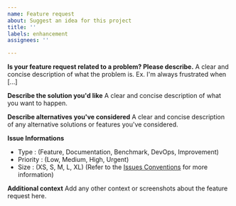 ```yaml
---
name: Feature request
about: Suggest an idea for this project
title: ''
labels: enhancement
assignees: ''

---
```


**Is your feature request related to a problem? Please describe.**
A clear and concise description of what the problem is. Ex. I'm always frustrated when [...]

**Describe the solution you'd like**
A clear and concise description of what you want to happen.

**Describe alternatives you've considered**
A clear and concise description of any alternative solutions or features you've considered.

**Issue Informations**
- Type : (Feature, Documentation, Benchmark, DevOps, Improvement)
- Priority : (Low, Medium, High, Urgent)
- Size : (XS, S, M, L, XL)
(Refer to the [Issues Conventions](../../CONTRIBUTING.md#issues-conventions) for more information)

**Additional context**
Add any other context or screenshots about the feature request here.
